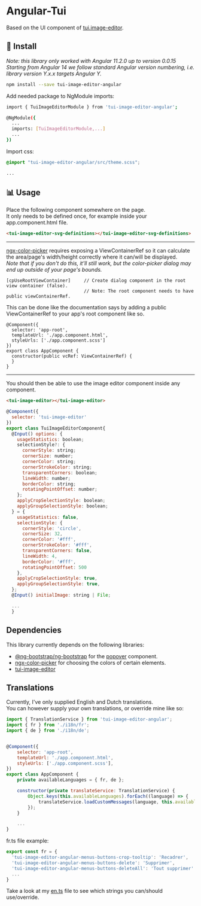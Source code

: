 # Angular-Tui

Based on the UI component of [tui.image-editor](https://github.com/nhn/tui.image-editor).

## 💾 Install
*Note: this library only worked with Angular 11.2.0 up to version 0.0.15*
<br>
*Starting from Angular 14 we follow standard Angular version numbering, i.e. library version Y.x.x targets Angular Y.*  

```sh
npm install --save tui-image-editor-angular
```

Add needed package to NgModule imports:
```sh
import { TuiImageEditorModule } from 'tui-image-editor-angular';

@NgModule({
  ...
  imports: [TuiImageEditorModule,...]
  ...
})
```

Import css:
```scss
@import "tui-image-editor-angular/src/theme.scss";

...
```

## 📊 Usage
Place the following component somewhere on the page.  
It only needs to be defined once, for example inside your app.component.html file.

```html
<tui-image-editor-svg-definitions></tui-image-editor-svg-definitions>
```

<hr>

[ngx-color-picker](https://github.com/zefoy/ngx-color-picker) requires exposing a ViewContainerRef so it can calculate the area/page's width/height correctly where it can/will be displayed.<br>*Note that if you don't do this, it'll still work, but the color-picker dialog may end up outside of your page's bounds.* 

```
[cpUseRootViewContainer]     // Create dialog component in the root view container (false).
                             // Note: The root component needs to have public viewContainerRef.
```

This can be done like the documentation says by adding a public ViewContainerRef to your app's root component like so.

```
@Component({
  selector: 'app-root',
  templateUrl: './app.component.html',
  styleUrls: ['./app.component.scss']
})
export class AppComponent {
  constructor(public vcRef: ViewContainerRef) {
  }
}
```

<hr>

You should then be able to use the image editor component inside any component.
```html
<tui-image-editor></tui-image-editor>
```

```js
@Component({
  selector: 'tui-image-editor'
})
export class TuiImageEditorComponent{
  @Input() options: {
    usageStatistics: boolean;
    selectionStyle?: {
      cornerStyle: string;
      cornerSize: number;
      cornerColor: string;
      cornerStrokeColor: string;
      transparentCorners: boolean;
      lineWidth: number;
      borderColor: string;
      rotatingPointOffset: number;
    };
    applyCropSelectionStyle: boolean;
    applyGroupSelectionStyle: boolean;
  } = {
    usageStatistics: false,
    selectionStyle: {
      cornerStyle: 'circle',
      cornerSize: 32,
      cornerColor: '#fff',
      cornerStrokeColor: '#fff',
      transparentCorners: false,
      lineWidth: 4,
      borderColor: '#fff',
      rotatingPointOffset: 500
    },
    applyCropSelectionStyle: true,
    applyGroupSelectionStyle: true,
  };
  @Input() initialImage: string | File;

  ...
  }
```

## Dependencies
This library currently depends on the following libraries:
- [@ng-bootstrap/ng-bootstrap](https://ng-bootstrap.github.io/) for the [popover](https://ng-bootstrap.github.io/#/components/popover/examples) component.
- [ngx-color-picker](https://www.npmjs.com/package/ngx-color-picker) for choosing the colors of certain elements.
- [tui-image-editor](https://www.npmjs.com/package/tui-image-editor)

## Translations
Currently, I've only supplied English and Dutch translations.  
You can however supply your own translations, or override mine like so:

```js
import { TranslationService } from 'tui-image-editor-angular';
import { fr } from './i18n/fr';
import { de } from './i18n/de';


@Component({
    selector: 'app-root',
    templateUrl: './app.component.html',
    styleUrls: ['./app.component.scss'],
})
export class AppComponent {
    private availableLanguages = { fr, de };

    constructor(private translateService: TranslationService) {
        Object.keys(this.availableLanguages).forEach((language) => {
            translateService.loadCustomMessages(language, this.availableLanguages[language]);
        });
    }

    ...
}
```

fr.ts file example:

```js
export const fr = {
  'tui-image-editor-angular-menus-buttons-crop-tooltip': 'Recadrer',
  'tui-image-editor-angular-menus-buttons-delete': 'Supprimer',
  'tui-image-editor-angular-menus-buttons-deleteAll': 'Tout supprimer'
  ...
}
```

Take a look at my [en.ts](src/lib/i18n/en.ts) file to see which strings you can/should use/override.
